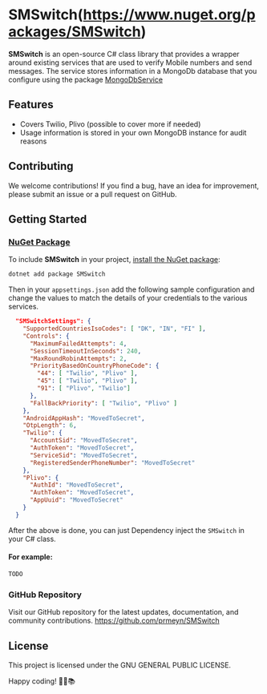 ﻿# SMSwitch(https://www.nuget.org/packages/SMSwitch)

**SMSwitch** is an open-source C# class library that provides a wrapper around existing services that are used to verify Mobile numbers and send messages. The service stores information in a MongoDb database that you configure using the package [MongoDbService](https://www.nuget.org/packages/MongoDbService) 

## Features

- Covers Twilio, Plivo (possible to cover more if needed)
- Usage information is stored in your own MongoDB instance for audit reasons


## Contributing

We welcome contributions! If you find a bug, have an idea for improvement, please submit an issue or a pull request on GitHub.

## Getting Started

### [NuGet Package](https://www.nuget.org/packages/SMSwitch)

To include **SMSwitch** in your project, [install the NuGet package](https://www.nuget.org/packages/SMSwitch):

```bash
dotnet add package SMSwitch
```
Then in your `appsettings.json` add the following sample configuration and change the values to match the details of your credentials to the various services.
```json
  "SMSwitchSettings": {
    "SupportedCountriesIsoCodes": [ "DK", "IN", "FI" ],
    "Controls": {
      "MaximumFailedAttempts": 4,
      "SessionTimeoutInSeconds": 240,
      "MaxRoundRobinAttempts": 2,
      "PriorityBasedOnCountryPhoneCode": {
        "44": [ "Twilio", "Plivo" ],
        "45": [ "Twilio", "Plivo" ],
        "91": [ "Plivo", "Twilio"]
      },
      "FallBackPriority": [ "Twilio", "Plivo" ]
    },
    "AndroidAppHash": "MovedToSecret",
    "OtpLength": 6,
    "Twilio": {
      "AccountSid": "MovedToSecret",
      "AuthToken": "MovedToSecret",
      "ServiceSid": "MovedToSecret",
      "RegisteredSenderPhoneNumber": "MovedToSecret"
    },
    "Plivo": {
      "AuthId": "MovedToSecret",
      "AuthToken": "MovedToSecret",
      "AppUuid": "MovedToSecret"
    }
  }
  ```

After the above is done, you can just Dependency inject the `SMSwitch` in your C# class.

#### For example:



```csharp
TODO

```

### GitHub Repository
Visit our GitHub repository for the latest updates, documentation, and community contributions.
https://github.com/prmeyn/SMSwitch


## License

This project is licensed under the GNU GENERAL PUBLIC LICENSE.

Happy coding! 🚀🌐📚



